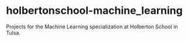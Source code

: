 # holbertonschool-machine_learning
Projects for the Machine Learning specialization at Holberton School in Tulsa. 
